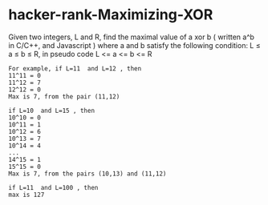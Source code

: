 # hacker-rank-Maximizing-XOR
Given two integers, L and R, find the maximal value of a xor b ( written a^b in C/C++, and Javascript ) where a and b satisfy the following condition: 
L ≤ a ≤ b ≤ R,  in pseudo code L <= a <= b <= R

```
For example, if L=11  and L=12 , then
11^11 = 0
11^12 = 7
12^12 = 0
Max is 7, from the pair (11,12)

if L=10  and L=15 , then
10^10 = 0
10^11 = 1
10^12 = 6
10^13 = 7
10^14 = 4
...
14^15 = 1
15^15 = 0
Max is 7, from the pairs (10,13) and (11,12)

if L=11  and L=100 , then
max is 127
```
